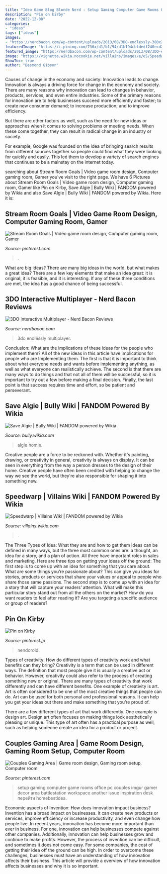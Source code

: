 ```yaml
---
title: "Ideo Game Blog Blonde Nerd : Setup Gaming Computer Game Rooms Office Pc Couples Imgur Gamer Decor Area Battlestation Workspace Another Issue Inspiration Desk перейти Homebestidea"
description: "Pin on kirby"
date: "2022-12-08"
categories:
- "ideas"
tags: ["ideas"]
images:
- "https://nerdbacon.com/wp-content/uploads/2013/08/3DO-endlessly-300x263.jpg"
featuredImage: "https://i.pinimg.com/736x/d1/b1/94/d1b194cbfdedf240ecd2ee41f6b15c36.jpg"
featured_image: "https://nerdbacon.com/wp-content/uploads/2013/08/3DO-endlessly-300x263.jpg"
image: "https://vignette.wikia.nocookie.net/villains/images/e/e5/Speedwarp.png/revision/latest?cb=20140612171344"
ShowToc: true
author: "Desmond Gibson"
---
```



Causes of change in the economy and society: Innovation leads to change.
Innovation is always a driving force for change in the economy and society. There are many reasons why innovation can lead to changes in behavior, products, services, and even entire industries. 
Some of the primary reasons for innovation are to help businesses succeed more efficiently and faster; to create new consumer demand; to increase production; and to improve efficiency. 

But there are other factors as well, such as the need for new ideas or approaches when it comes to solving problems or meeting needs. When these come together, they can result in radical change in an industry or society.

For example, Google was founded on the idea of bringing search results from different sources together so people could find what they were looking for quickly and easily. This led them to develop a variety of search engines that continues to be a mainstay on the internet today.

	

		
searching about Stream Room Goals | Video game room design, Computer gaming room, Gamer you've visit to the right page. We have 6 Pictures about Stream Room Goals | Video game room design, Computer gaming room, Gamer like Pin on Kirby, Save Algie | Bully Wiki | FANDOM powered by Wikia and also Save Algie | Bully Wiki | FANDOM powered by Wikia. Here it is:
		
    
## Stream Room Goals | Video Game Room Design, Computer Gaming Room, Gamer

<img loading=lazy src="https://i.pinimg.com/736x/37/1f/64/371f6405971713ca0187818b6c017db7.jpg" onerror="this.onerror=null;this.src='https://tse2.mm.bing.net/th?id=OIP.cSekz_x7WxAT5cegwVvw8wHaJQ&amp;pid=15.1';" alt="Stream Room Goals | Video game room design, Computer gaming room, Gamer">

_Source: pinterest.com_

>. 

	

What are big ideas?
There are many big ideas in the world, but what makes a great idea? There are a few key elements that make an idea great: it is original, it is feasible, and it is interesting. If any of these three conditions are met, the idea has a good chance of being successful.

    
## 3DO Interactive Multiplayer - Nerd Bacon Reviews

<img loading=lazy src="https://nerdbacon.com/wp-content/uploads/2013/08/3DO-endlessly-300x263.jpg" onerror="this.onerror=null;this.src='https://tse3.mm.bing.net/th?id=OIP.aApV0PlB3MlvI5OEYJW0JAAAAA&amp;pid=15.1';" alt="3DO Interactive Multiplayer - Nerd Bacon Reviews">

_Source: nerdbacon.com_

>3do endlessly multiplayer. 

	

Conclusion: What are the implications of these ideas for the people who implement them?
All of the new ideas in this article have implications for people who are Implementing them. The first is that it is important to think about what everyone needs and wants before implementing anything, as well as what everyone can realistically achieve. The second is that there are many ways to do things and that not all of them will be successful, so it is important to try out a few before making a final decision. Finally, the last point is that success requires time and effort, so be patient and perseverant.

    
## Save Algie | Bully Wiki | FANDOM Powered By Wikia

<img loading=lazy src="https://vignette.wikia.nocookie.net/bullygame/images/e/e7/Mission_save_algie.png/revision/latest?cb=20151106172856" onerror="this.onerror=null;this.src='https://tse3.mm.bing.net/th?id=OIP.8PiHrAR2tLuHge9S4ybobAHaEe&amp;pid=15.1';" alt="Save Algie | Bully Wiki | FANDOM powered by Wikia">

_Source: bully.wikia.com_

>algie homie. 

	

Creative people are a force to be reckoned with. Whether it's painting, drawing, or creativity in general, creativity is always on display. It can be seen in everything from the way a person dresses to the design of their home. Creative people have often been credited with helping to change the way we see the world, but they're also responsible for shaping it into something new.

    
## Speedwarp | Villains Wiki | FANDOM Powered By Wikia

<img loading=lazy src="https://vignette.wikia.nocookie.net/villains/images/e/e5/Speedwarp.png/revision/latest?cb=20140612171344" onerror="this.onerror=null;this.src='https://tse1.mm.bing.net/th?id=OIP.vEKw07ozATzM6U4zDJVTjAHaFi&amp;pid=15.1';" alt="Speedwarp | Villains Wiki | FANDOM powered by Wikia">

_Source: villains.wikia.com_

>. 

	

The Three Types of Idea: What they are and how to get them
Ideas can be defined in many ways, but the three most common ones are: a thought, an idea for a story, and a plan of action. All three have important roles in sales and marketing. Here are three tips on getting your ideas off the ground: 
The first step is to come up with an idea for something that you care about. What are some things you’re passionate about? This can give you ideas for stories, products or services that share your values or appeal to people who share those same passions. 
The second step is to come up with an idea for a story that will capture your readers’ attention. What will make this particular story stand out from all the others on the market? How do you want readers to feel after reading it? Are you targeting a specific audience or group of readers?

    
## Pin On Kirby

<img loading=lazy src="https://i.pinimg.com/736x/9b/af/6c/9baf6c3aed1b32d90da4f2e31a70f19d.jpg" onerror="this.onerror=null;this.src='https://tse4.mm.bing.net/th?id=OIP.R9DUWjQiwW_bIdZOkw53tAHaLL&amp;pid=15.1';" alt="Pin on Kirby">

_Source: pinterest.jp_

>nendoroid. 

	

Types of creativity: How do different types of creativity work and what benefits can they bring?
Creativity is a term that can be used in different ways. The definition that most people give it is usually a creative act or behavior. However, creativity could also refer to the process of creating something new or original. There are many types of creativity that work differently and can have different benefits. 
One example of creativity is art. Art is often considered to be one of the most creative things that people can do. Art can be used for both personal and professional reasons. It can help you get your ideas out there and make something that you’re proud of. 

There are a few different types of art that work differently. One example is design art. Design art often focuses on making things look aesthetically pleasing or unique. This type of art often has a practical purpose as well, such as helping someone create an idea for a product or project.

    
## Couples Gaming Area | Game Room Design, Gaming Room Setup, Computer Room

<img loading=lazy src="https://i.pinimg.com/736x/d1/b1/94/d1b194cbfdedf240ecd2ee41f6b15c36.jpg" onerror="this.onerror=null;this.src='https://tse1.mm.bing.net/th?id=OIP.tnCW-KZWuhLF_Yr9sN_q5QHaJe&amp;pid=15.1';" alt="Couples Gaming Area | Game room design, Gaming room setup, Computer room">

_Source: pinterest.com_

>setup gaming computer game rooms office pc couples imgur gamer decor area battlestation workspace another issue inspiration desk перейти homebestidea. 

	

Economic aspects of Invention: How does innovation impact business?
Invention has a broad impact on businesses. It can create new products or services, improve efficiency or increase productivity, and even change how people live. In recent years, innovation has become more important than ever in business. For one, innovation can help businesses compete against other companies. Additionally, innovation can help businesses grow and continue to make profits. However, the process of invention can be difficult, and sometimes it does not come easy. For some companies, the cost of getting their idea off the ground can be high. In order to overcome these challenges, businesses must have an understanding of how innovation affects their business. This article will provide a overview of how innovation affects businesses and why it is so important.

